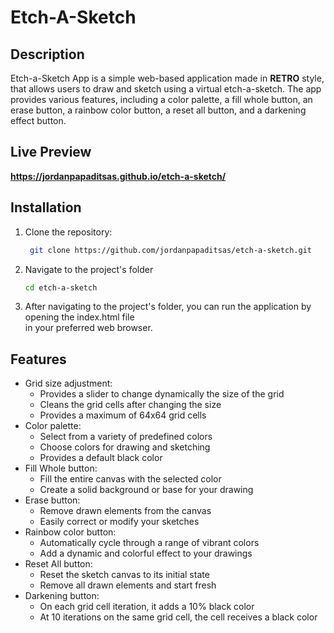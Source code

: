 # Etch-A-Sketch
## Description
Etch-a-Sketch App is a simple web-based application made in **RETRO** style, that allows users to draw and sketch using a virtual etch-a-sketch. The app provides various features, including a color palette, a fill whole button, an erase button, a rainbow color button, a reset all button, and a darkening effect button.

## Live Preview
**https://jordanpapaditsas.github.io/etch-a-sketch/**

## Installation

1. Clone the repository:

   ```bash
    git clone https://github.com/jordanpapaditsas/etch-a-sketch.git
   ```
2. Navigate to the project's folder
   ```bash
   cd etch-a-sketch 
   ```
3. After navigating to the project's folder, you can run the application by opening the index.html file  
in your preferred web browser.

## Features
<ul>
   <li>Grid size adjustment:
    <ul>
      <li>Provides a slider to change dynamically the size of the grid</li>
      <li>Cleans the grid cells after changing the size</li>
      <li>Provides a maximum of 64x64 grid cells</li>
    </ul>
  <li>Color palette:
    <ul>
      <li>Select from a variety of predefined colors</li>
      <li>Choose colors for drawing and sketching</li>
      <li>Provides a default black color</li>
    </ul>
  </li>
  <li>Fill Whole button:
    <ul>
      <li>Fill the entire canvas with the selected color</li>
      <li>Create a solid background or base for your drawing</li>
    </ul>
  </li>
  <li>Erase button:
    <ul>
      <li>Remove drawn elements from the canvas</li>
      <li>Easily correct or modify your sketches</li>
    </ul>
  </li>
  <li>Rainbow color button:
    <ul>
      <li>Automatically cycle through a range of vibrant colors</li>
      <li>Add a dynamic and colorful effect to your drawings</li>
    </ul>
  </li>
  <li>Reset All button:
    <ul>
      <li>Reset the sketch canvas to its initial state</li>
      <li>Remove all drawn elements and start fresh</li>
    </ul>
  </li>
    <li>Darkening button:
    <ul>
      <li>On each grid cell iteration, it adds a 10% black color</li>
      <li>At 10 iterations on the same grid cell, the cell receives a black color</li>
    </ul>
  </li>
</ul>

